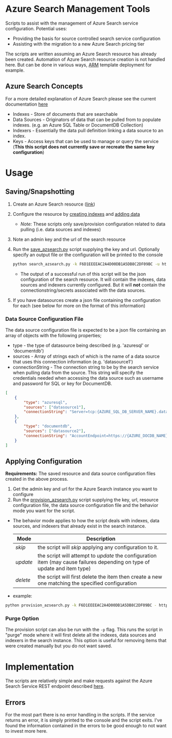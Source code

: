 # Azure Search Management Tools
Scripts to assist with the management of Azure Search service configuration.
Potential uses:
- Providing the basis for source controlled search service configuration
- Assisting with the migration to a new Azure Search pricing tier

The scripts are written assuming an Azure Search resource has already been created. Automation of Azure Search resource creation is not handled here. But can be done in various ways, [ARM](https://azure.microsoft.com/en-us/documentation/articles/resource-group-overview/) template deployment for example.


## Azure Search Concepts
For a more detailed explanation of Azure Search please see the current documentation [here](https://azure.microsoft.com/en-us/documentation/articles/search-what-is-azure-search/)
- Indexes - Store of documents that are searchable
- Data Sources - Originators of data that can be pulled from to populate indexes. (e.g. an Azure SQL Table or DocumentDB Collection)
- Indexers - Essentially the data pull definition linking a data source to an index.
- Keys - Access keys that can be used to manage or query the service (**This this script does not currently save or recreate the same key configuration**)

# Usage

## Saving/Snapshotting

1. Create an Azure Search resource ([link](https://azure.microsoft.com/en-us/documentation/articles/search-create-service-portal/))
1. Configure the resource by [creating indexes](https://azure.microsoft.com/en-us/documentation/articles/search-what-is-an-index/) and [adding data](https://azure.microsoft.com/en-us/documentation/articles/search-what-is-data-import/)
   - *Note:* These scripts only save/provision configuration related to data pulling (i.e. data sources and indexes)
1. Note an admin key and the url of the search resource
1. Run the [save_azsearch.py](./save_azsearch.py) script supplying the key and url. Optionally specify an output file or the configuration will be printed to the console
   ```sh
   python search_azsearch.py -k F6D1EEEEAC2A4D00DB1A5DB8C2DF09BC -u https://azsearchmanagement.search.windows.net -o azsearchmgmnt.json
   ```

   - The output of a successful run of this script will be the json configuration of the search resource. It will contain the indexes, data sources and indexers currently configured. But it will **not** contain the connectionstring/secrets associated with the data sources.
1. If you have datasources create a json file containing the configuration for each (see below for more on the format of this information)

### Data Source Configuration File

The data source configuration file is expected to be a json file containing an array of objects with the following properties;
- type - the type of datasource being described (e.g. 'azuresql' or 'documentdb')
- sources - Array of strings each of which is the name of a data source that uses this connection information (e.g. 'datasource1')
- connectionString - The connection string to be by the search service when pulling data from the source. This string will specify the credentials needed when accessing the data source such as username and password for SQL or key for DocumentDB.
```json
[
    {
        "type": "azuresql",
        "sources": ["datasource1"],
        "connectionString": "Server=tcp:{AZURE_SQL_DB_SERVER_NAME}.database.windows.net,1433;Initial Catalog={AZURE_SQL_DB_NAME};Persist Security Info=False;User ID={SQL_USERNAME};Password={SQL_USER_PASSWORD};MultipleActiveResultSets=False;Encrypt=True;TrustServerCertificate=False;Connection Timeout=30;"
    },
    {
        "type": "documentdb",
        "sources": ["datasource2"],
        "connectionString": "AccountEndpoint=https://{AZURE_DOCDB_NAME}.documents.azure.com:443/;AccountKey={AZURE_DOCDB_ACCESS_KEY};Database={AZURE_DOCDB_DB_NAME};"
    }
]
```

## Applying Configuration

**Requirements:** The saved resource and data source configuration files created in the above process.

1. Get the admin key and url for the Azure Search instance you want to configure
1. Run the [provision_azsearch.py](./provision_azsearch.py) script supplying the key, url, resource configuration file, the data source configuration file and the behavior mode you want for the script.

  - The behavior mode applies to how the script deals with indexes, data sources, and indexers that already exist in the search instance.

    | Mode | Description |
    | ---- | ----------- |
    | *skip*  | the script will *skip* applying any configuration to it. |
    | *update* | the script will attempt to *update* the configuration item (may cause failures depending on type of update and item type) |
    | *delete* | the script will first delete the item then create a new one matching the specified configuration |

  - example:

  ```sh
  python provision_azsearch.py -k F6D1EEEEAC2A4D00DB1A5DB8C2DF09BC - https://azsearchmanagement.search.windows.net -c azsearchmgmnt.json -d azsearchmgmnt_datasources.json -b skip
  ```

### Purge Option

The provision script can also be run with the `-p` flag. This runs the script in "purge" mode where it will first delete all the indexes, data sources and indexers in the search instance. This option is useful for removing items that were created manually but you do not want saved.



# Implementation

The scripts are relatively simple and make requests against the Azure Search Service REST endpoint described [here](https://msdn.microsoft.com/library/dn798935.aspx).

## Errors

For the most part there is no error handling in the scripts. If the service returns an error, it is simply printed to the console and the script exits. I've found the information contained in the errors to be good enough to not want to invest more here.
